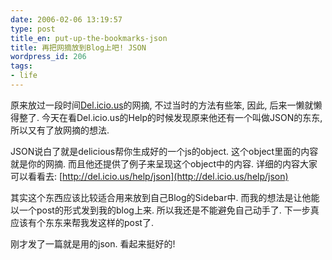 ```yaml
---
date: 2006-02-06 13:19:57
type: post
title_en: put-up-the-bookmarks-json
title: 再把网摘放到Blog上吧! JSON
wordpress_id: 206
tags:
- life
---
```


原来放过一段时间[Del.icio.us](http://del.icio.us)的网摘, 不过当时的方法有些笨, 因此, 后来一懒就懒得整了. 今天在看Del.icio.us的Help的时候发现原来他还有一个叫做JSON的东东, 所以又有了放网摘的想法.

JSON说白了就是delicious帮你生成好的一个js的object. 这个object里面的内容就是你的网摘. 而且他还提供了例子来呈现这个object中的内容. 详细的内容大家可以看看去: [http://del.icio.us/help/json](http://del.icio.us/help/json)

其实这个东西应该比较适合用来放到自己Blog的Sidebar中. 而我的想法是让他能以一个post的形式发到我的blog上来. 所以我还是不能避免自己动手了. 下一步真应该有个东东来帮我发这样的post了.

刚才发了一篇就是用的json. 看起来挺好的!
